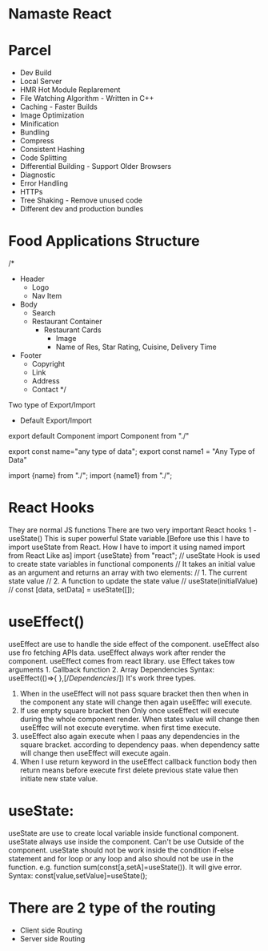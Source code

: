# Namaste React

# Parcel

- Dev Build
- Local Server
- HMR Hot Module Replarement
- File Watching Algorithm - Written in C++
- Caching - Faster Builds
- Image Optimization
- Minification
- Bundling
- Compress
- Consistent Hashing
- Code Splitting
- Differential Building - Support Older Browsers
- Diagnostic
- Error Handling
- HTTPs
- Tree Shaking - Remove unused code
- Different dev and production bundles

# Food Applications Structure

/\*

- Header
  - Logo
  - Nav Item
- Body
  - Search
  - Restaurant Container
    - Restaurant Cards
      - Image
      - Name of Res, Star Rating, Cuisine, Delivery Time
- Footer
  - Copyright
  - Link
  - Address
  - Contact
    \*/

Two type of Export/Import

- Default Export/Import

export default Component
import Component from "./"

export const name="any type of data";
export const name1 = "Any Type of Data"

import {name} from "./";
import {name1} from "./";

# React Hooks

They are normal JS functions
There are two very important React hooks
1 - useState() This is super powerful State variable.[Before use this I have to import useState from React. How I have to import it using named import from React Like as] import {useState} from "react";
// useState Hook is used to create state variables in functional components
// It takes an initial value as an argument and returns an array with two elements:
// 1. The current state value
// 2. A function to update the state value
// useState(initialValue)
// const [data, setData] = useState([]);


# useEffect()
useEffect are use to handle the side effect of the component. useEffect also use fro fetching APIs data. useEffect always work after render the component. useEffect comes from react library. use Effect takes tow arguments 
      1. Callback function
      2. Array Dependencies
    Syntax:
    useEffect(()=>{
      <!-- This is callback function -->
    },[/*Dependencies*/])
It's work three types. 
  1. When in the useEffect will not pass square bracket then then when in the component any state will change then again useEffec will execute. 
  2. If use empty square bracket then Only once useEffect will execute during the whole component render. When states value will change then useEffec will not execute everytime. when first time execute.
  3. useEffect also again execute when I paas any dependencies in the square bracket. according to dependency paas. when dependency satte will change then useEffect will execute again. 
  4. When I use return keyword in the useEffect callback function body then return means before execute first delete previous state value then initiate new state value. 

# useState:
useState are use to create local variable inside functional component. useState always use inside the component. Can't be use Outside of the component. useState should not be work inside the condition if-else statement and for loop or any loop and also should not be use in the function. e.g. function sum(const[a,setA]=useState()). It will give error.
  Syntax:
  const[value,setValue]=useState();

  # There are 2 type of the routing 
  - Client side Routing
  - Server side Routing